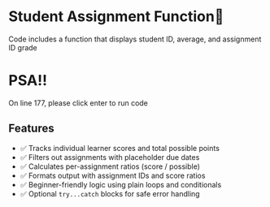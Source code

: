 # Student Assignment Function📎

Code includes a function that displays student ID, average, and assignment ID grade

# PSA‼️

On line 177, please click enter to run code


## Features

- ✅ Tracks individual learner scores and total possible points
- ✅ Filters out assignments with placeholder due dates
- ✅ Calculates per-assignment ratios (score / possible)
- ✅ Formats output with assignment IDs and score ratios
- ✅ Beginner-friendly logic using plain loops and conditionals
- ✅ Optional `try...catch` blocks for safe error handling

